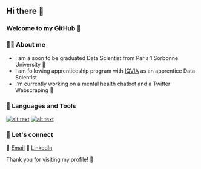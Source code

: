 ## Hi there 👋
### Welcome to my GitHub 🌱

### :woman_technologist: About me 

- I am a soon to be graduated Data Scientist from Paris 1 Sorbonne University :school:
- I am following apprenticeship program with [IQVIA](https://www.iqvia.com/fr-fr/locations/france) as an apprentice Data Scientist
- I’m currently working on a mental health chatbot and a Twitter Webscraping 🔭

###  :rocket: Languages and Tools
<a href="https://www.python.org/"> ![alt text](https://img.shields.io/badge/Python-FFD43B?style=for-the-badge&logo=python&logoColor=darkgreen)</a>  <a href="https://www.linux.org/"> ![alt text](https://img.shields.io/badge/Linux-FCC624?style=for-the-badge&logo=linux&logoColor=black)</a> 


### :white_flower: Let's connect
:email: [Email](benyahiasarra9@gmail.com)
:calling: [LinkedIn](https://www.linkedin.com/in/sarrabenyahia/)

Thank you for visiting my profile! 👋
